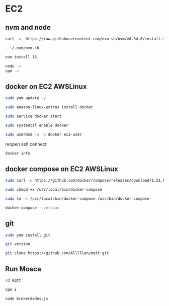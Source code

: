 # EC2
## nvm and node
  ```sh
  curl -o- https://raw.githubusercontent.com/nvm-sh/nvm/v0.34.0/install.sh | bash
  ```
  ```sh
  . ~/.nvm/nvm.sh
  ```
  ```sh
  nvm install 16
  ```
  ```sh
  node -v
  npm -v
  ```
  ## docker on EC2 AWSLinux
  ```sh
  sudo yum update -y
  ```
  ```sh
  sudo amazon-linux-extras install docker
  ```
  ```sh
  sudo service docker start
  ```
  ```sh
  sudo systemctl enable docker
  ```
  ```sh
  sudo usermod -a -G docker ec2-user
  ```
  reopen ssh connect
  ```sh
  docker info
  ```
  ## docker compose on EC2 AWSLinux
  ```sh
  sudo curl -L https://github.com/docker/compose/releases/download/1.21.0/docker-compose-$(uname -s)-$(uname -m) -o /usr/local/bin/docker-compose
  ```
  ```sh
  sudo chmod +x /usr/local/bin/docker-compose
  ```
  ```sh
  sudo ln -s /usr/local/bin/docker-compose /usr/bin/docker-compose
  ```
  ```sh
  docker-compose --version
  ```
## git
  ```sh
  sudo yum install git
  ```
  ```sh
  git version 
  ```
  ```sh
  git clone https://github.com/Alllllen/mqtt.git
  ```
  ## Run Mosca
  ```sh
  cd mqtt
  ```
  ```sh
  npm i 
  ```
  ```sh
  node brokerAedes.js
  ```
  

